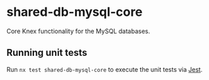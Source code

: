# shared-db-mysql-core

Core Knex functionality for the MySQL databases.

## Running unit tests

Run `nx test shared-db-mysql-core` to execute the unit tests via [Jest](https://jestjs.io).
